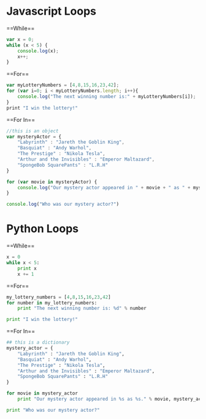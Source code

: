 Javascript Loops
================

==While==

```javascript
var x = 0;
while (x < 5) {
	console.log(x);
	x++;
}
```

==For==

```javascript
var myLotteryNumbers = [4,8,15,16,23,42];
for (var i=0; i < myLotteryNumbers.length; i++){
	console.log("The next winning number is:" + myLotteryNumbers[i]);
}
print "I win the lottery!"

```

==For In==

```javascript
//this is an object
var mysteryActor = {
	"Labyrinth" : "Jareth the Goblin King",
	"Basquiat" : "Andy Warhol",
	"The Prestige" : "Nikola Tesla",
	"Arthur and the Invisibles" : "Emperor Maltazard",
	"SpongeBob SquarePants" : "L.R.H"
}

for (var movie in mysteryActor) {
	console.log("Our mystery actor appeared in " + movie + " as " + mysteryActor[movie] + ".")
}

console.log("Who was our mystery actor?")
```

Python Loops
============

==While==

```python
x = 0
while x < 5: 
	print x
	x += 1

```

==For==

```python
my_lottery_numbers = [4,8,15,16,23,42]
for number in my_lottery_numbers:
	print "The next winning number is: %d" % number

print "I win the lottery!"

```

==For In==

```python
## this is a dictionary
mystery_actor = {
	"Labyrinth" : "Jareth the Goblin King",
	"Basquiat" : "Andy Warhol",
	"The Prestige" : "Nikola Tesla",
	"Arthur and the Invisibles" : "Emperor Maltazard",
	"SpongeBob SquarePants" : "L.R.H"
}

for movie in mystery_actor
	print "Our mystery actor appeared in %s as %s." % movie, mystery_actor[movie])

print "Who was our mystery actor?"
```